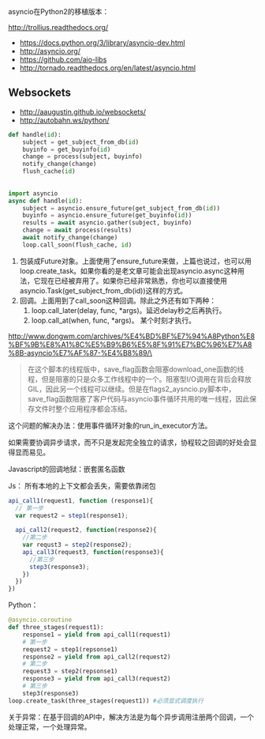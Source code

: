 asyncio在Python2的移植版本：

http://trollius.readthedocs.org/



- https://docs.python.org/3/library/asyncio-dev.html
- http://asyncio.org/
- https://github.com/aio-libs
- http://tornado.readthedocs.org/en/latest/asyncio.html

## Websockets

- http://aaugustin.github.io/websockets/
- http://autobahn.ws/python/

```python
def handle(id):
    subject = get_subject_from_db(id)
    buyinfo = get_buyinfo(id)
    change = process(subject, buyinfo)
    notify_change(change)
    flush_cache(id)
    
    
import asyncio
async def handle(id):
    subject = asyncio.ensure_future(get_subject_from_db(id))
    buyinfo = asyncio.ensure_future(get_buyinfo(id))
    results = await asyncio.gather(subject, buyinfo)
    change = await process(results)
    await notify_change(change) 
    loop.call_soon(flush_cache, id)
```

1. 包装成Future对象。上面使用了ensure_future来做，上篇也说过，也可以用loop.create_task。如果你看的是老文章可能会出现asyncio.async这种用法，它现在已经被弃用了。如果你已经非常熟悉，你也可以直接使用asyncio.Task(get_subject_from_db(id))这样的方式。
2. 回调。上面用到了call_soon这种回调。除此之外还有如下两种：
   1. loop.call_later(delay, func, *args)。延迟delay秒之后再执行。
   2. loop.call_at(when, func, *args)。 某个时刻才执行。



http://www.dongwm.com/archives/%E4%BD%BF%E7%94%A8Python%E8%BF%9B%E8%A1%8C%E5%B9%B6%E5%8F%91%E7%BC%96%E7%A8%8B-asyncio%E7%AF%87-%E4%B8%89/\





> 在这个脚本的线程版中，save_flag函数会阻塞download_one函数的线程，但是阻塞的只是众多工作线程中的一个。阻塞型I/O调用在背后会释放GIL，因此另一个线程可以继续。但是在flags2_aysncio.py脚本中，save_flag函数阻塞了客户代码与asyncio事件循环共用的唯一线程，因此保存文件时整个应用程序都会冻结。

这个问题的解决办法：使用事件循环对象的run_in_executor方法。



如果需要协调异步请求，而不只是发起完全独立的请求，协程较之回调的好处会显得显而易见。



Javascript的回调地狱：嵌套匿名函数

Js： 所有本地的上下文都会丢失，需要依靠闭包

```js
api_call1(request1, function (response1){
  // 第一步
  var request2 = step1(response1);
  
  api_call2(request2, function(response2){
    //第二步
    var requst3 = step2(response2);
    api_call3(request3, function(response3){
      //第三步
      step3(response3);
    })
  })
})
```



Python：

````python
@asyncio.coroutine
def three_stages(request1):
    response1 = yield from api_call1(request1)
    # 第一步
    request2 = step1(repsonse1)
    response2 = yield from api_call2(request2)
    # 第二步
    request3 = step2(repsonse1)
    response3 = yield from api_call3(request2)
    # 第三步
    step3(response3)
loop.create_task(three_stages(request1)) #必须显式调度执行
````



关于异常：在基于回调的API中，解决方法是为每个异步调用注册两个回调，一个处理正常，一个处理异常。
